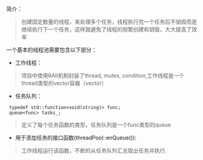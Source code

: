简介：
>创建固定数量的线程，来处理多个任务，线程执行完一个任务后不销毁而是继续执行下一个任务，这样就避免了线程的频繁创建和销毁，大大提高了效率

一个基本的线程池需要包含以下部分：
- 工作线程：
>项目中使用RAII机制封装了thread, mutex, condition,工作线程是一个thread类型的vector容器（vector<thread>）
- 任务队列：
 ```
  typedef std::function<void(string)> func;
  queue<func> tasks_;
```
>定义了每个任务函数的类型，任务队列是一个func类型的queue

- 用于添加任务的接口函数(threadPool::enQueue()):
>工作线程运行该函数，不断的从任务队列汇总取出任务并执行.



